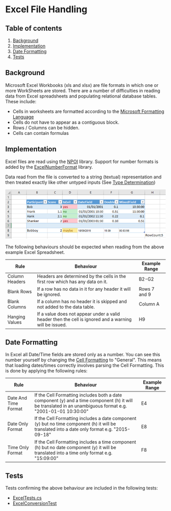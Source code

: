 # Excel File Handling
## Table of contents
1. [Background](#background)
1. [Implementation](#implementation)
1. [Date Formatting](#date-formatting)
1. [Tests](#tests)

## Background
Microsoft Excel Workbooks (xls and xlsx) are file formats in which one or more WorkSheets are stored.  There are a number of difficulties in reading data from Excel spreadsheets and populating relational database tables.  These include:

- Cells in worksheets are formatted according to the [Microsoft Formatting Language](https://support.office.com/en-gb/article/number-format-codes-5026bbd6-04bc-48cd-bf33-80f18b4eae68?ui=en-US&rs=en-GB&ad=GB)
- Cells do not have to appear as a contiguous block.
- Rows / Columns can be hidden.  
- Cells can contain formulas

## Implementation
Excel files are read using the [NPOI](https://github.com/tonyqus/npoi) library.  Support for number formats is added by the [ExcelNumberFormat](#https://github.com/andersnm/ExcelNumberFormat) library.

Data read from the file is converted to a string (textual) representation and then treated exactly like other untyped inputs (See [Type Determination](https://github.com/HicServices/FAnsiSql/blob/master/Documentation/TypeTranslation.md))

![Example Excel Spreadsheet](./Images/ExcelHandling/ExcelExampleInput.png)

The following behaviours should be expected when reading from the above example Excel Spreadsheet.

| Rule  | Behaviour | Example Range|
| ------------- | ------------- | ------------- |
| Column Headers  | Headers are determined by the cells in the first row which has any data on it. | B2-G2|
| Blank Rows | If a row has no data in it for any header it will be ignored. |Rows 7 and 9|
| Blank Columns | If a column has no header it is skipped and not added to the data table.|Column A|
| Hanging Values | If a value does not appear under a valid header then the cell is ignored and a warning will be issued. | H9|

## Date Formatting

In Excel all Date/Time fields are stored only as a number.  You can see this number yourself by changing the [Cell Formatting](https://support.office.com/en-gb/article/number-format-codes-5026bbd6-04bc-48cd-bf33-80f18b4eae68?ui=en-US&rs=en-GB&ad=GB) to "General".  This means that loading dates/times correctly involves parsing the Cell Formatting.  This is done by applying the following rules:


| Rule  | Behaviour | Example Range|
| ------------- | ------------- | ------------- |
| Date And Time Format | If the Cell Formatting includes both a date component (y) and a time component (h) it will be translated in an unambiguous format e.g. "2001-01-01 10:30:00" | E4 |
| Date Only Format | If the Cell Formatting includes a date component (y) but no time component (h) it will be translated into a date only format e.g. "2015-09-18" |E8|
| Time Only Format | If the Cell Formatting includes a time component (h) but no date component (y) it will be translated into a time only format e.g. "15:09:00" |F8|

## Tests

Tests confirming the above behaviour are included in the following tests:

- [ExcelTests.cs](./../../DataLoad/Engine/Tests/DataLoadEngineTests/Unit/ExcelTests.cs)
- [ExcelConversionTest](./../../DataLoad/Engine/Tests/DataLoadEngineTests/Integration/ExcelConversionTest.cs)

